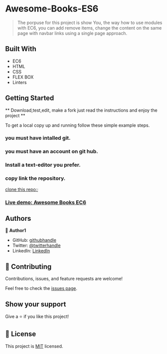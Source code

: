 # Awesome-Books-ES6

> The porpuse for this project is show You, the way how to use modules with EC6, you can add remove items, change the content on the same page with navbar links using a single page approach.

## Built With

- EC6
- HTML
- CSS
- FLEX BOX
- Linters


## Getting Started

** Download,test,edit, make a fork  just read the instructions and enjoy the project **



To get a local copy up and running follow these simple example steps.

### you must have intalled git.

### you must have an account on git hub.

### Install a text-editor you prefer.

### copy link the repository.

[clone this repo:](https://github.com/J2ZROMERO/Awesome-Books-ES6);


### [Live demo: Awesome Books EC6 ](https://j2zromero.github.io/Awesome-Books-ES6/)


## Authors

👤 **Author1**

- GitHub: [githubhandle](https://github.com/J2ZROMERO)
- Twitter: [@twitterhandle](https://twitter.com/JOSEZEPED4)
- LinkedIn: [LinkedIn](https://www.linkedin.com/in/jose-zepeda-733ab91ab/)


## 🤝 Contributing

Contributions, issues, and feature requests are welcome!

Feel free to check the [issues page](../../issues/).

## Show your support

Give a ⭐️ if you like this project!



## 📝 License

This project is [MIT](./LICENSE) licensed.
